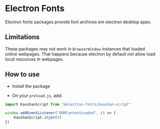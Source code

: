 # Electron Fonts

Electron fonts packages provide font archives em electron desktop apps.

## Limitations

These packages may not work in `BrowserWindow` instances that loaded online webpages. That happens because electron by default not allow load local resources in webpages.

## How to use

* Install the package

* On your `preload.js`, add:

```ts
import KaushanScript from "@electron-fonts/kaushan-script"

window.addEventListener("DOMContentLoaded", () => {
    KaushanScript.inject()
})
```